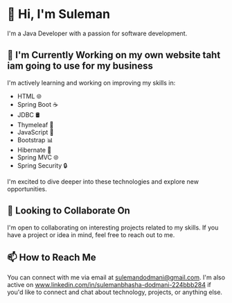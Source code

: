 # 👋 Hi, I'm Suleman

I'm a Java Developer with a passion for software development.

## 🌱 I'm Currently Working on my own website  taht iam going to use for my business

I'm actively learning and working on improving my skills in:

- HTML 🌐
- Spring Boot ☕
- JDBC 🛢️
- Thymeleaf 🌸
- JavaScript 🚀
- Bootstrap 📊
- Hibernate 🎲
- Spring MVC 🌐
- Spring Security 🔒

I'm excited to dive deeper into these technologies and explore new opportunities.

## 💼 Looking to Collaborate On

I'm open to collaborating on interesting projects related to my skills. If you have a project or idea in mind, feel free to reach out to me.

## 📫 How to Reach Me

You can connect with me via email at sulemandodmani@gmail.com. I'm also active on www.linkedin.com/in/sulemanbhasha-dodmani-224bbb284 if you'd like to connect and chat about technology, projects, or anything else.

<!---
Anfal12345/Anfal12345 is a ✨ special ✨ repository because its `README.md` (this file) appears on your GitHub profile.
You can click the "Preview" link to take a look at your changes.
--->
